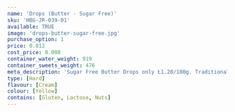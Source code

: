 ```yaml
---
name: 'Drops (Butter - Sugar Free)'
sku: 'HBG-JR-039-01'
available: TRUE
image: 'drops-butter-sugar-free.jpg'
purchase_option: 1
price: 0.012
cost_price: 0.008
container_water_weight: 919
container_sweets_weight: 476
meta_description: 'Sugar Free Butter Drops only Ł1.20/100g. Traditional sweets and more at Humbugs Confectionery Store. Specialists in satisfying your sweet tooth!'
type: [Hard]
flavour: [Cream]
colour: [Yellow]
contains: [Gluten, Lactose, Nuts]
---
```

